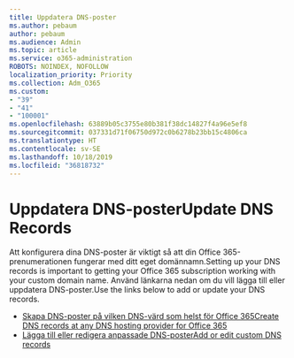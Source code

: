 ```yaml
---
title: Uppdatera DNS-poster
ms.author: pebaum
author: pebaum
ms.audience: Admin
ms.topic: article
ms.service: o365-administration
ROBOTS: NOINDEX, NOFOLLOW
localization_priority: Priority
ms.collection: Adm_O365
ms.custom:
- "39"
- "41"
- "100001"
ms.openlocfilehash: 63889b05c3755e80b381f38dc14827f4a96e5ef8
ms.sourcegitcommit: 037331d71f06750d972c0b6278b23bb15c4806ca
ms.translationtype: HT
ms.contentlocale: sv-SE
ms.lasthandoff: 10/18/2019
ms.locfileid: "36818732"
---
```

# <a name="update-dns-records"></a><span data-ttu-id="c568e-102">Uppdatera DNS-poster</span><span class="sxs-lookup"><span data-stu-id="c568e-102">Update DNS Records</span></span>

<span data-ttu-id="c568e-103">Att konfigurera dina DNS-poster är viktigt så att din Office 365-prenumerationen fungerar med ditt eget domännamn.</span><span class="sxs-lookup"><span data-stu-id="c568e-103">Setting up your DNS records is important to getting your Office 365 subscription working with your custom domain name.</span></span> <span data-ttu-id="c568e-104">Använd länkarna nedan om du vill lägga till eller uppdatera DNS-poster.</span><span class="sxs-lookup"><span data-stu-id="c568e-104">Use the links below to add or update your DNS records.</span></span>
  
- [<span data-ttu-id="c568e-105">Skapa DNS-poster på vilken DNS-värd som helst för Office 365</span><span class="sxs-lookup"><span data-stu-id="c568e-105">Create DNS records at any DNS hosting provider for Office 365</span></span>](https://docs.microsoft.com/office365/admin/get-help-with-domains/create-dns-records-at-any-dns-hosting-provider)  
- [<span data-ttu-id="c568e-106">Lägga till eller redigera anpassade DNS-poster</span><span class="sxs-lookup"><span data-stu-id="c568e-106">Add or edit custom DNS records</span></span>](https://docs.microsoft.com/office365/admin/dns/add-or-edit-custom-dns-records)